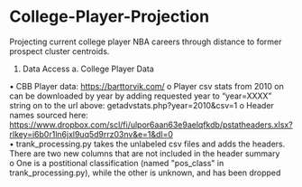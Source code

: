 # College-Player-Projection
Projecting current college player NBA careers through distance to former prospect cluster centroids. 

1. Data Access
a. College Player Data

  •	CBB Player data: https://barttorvik.com/
    o	Player csv stats from 2010 on can be downloaded by year by adding requested year to “year=XXXX” string on to the url above: getadvstats.php?year=2010&csv=1
    o	Header names sourced here: https://www.dropbox.com/scl/fi/ulpor6aan63e9aelqfkdb/pstatheaders.xlsx?rlkey=i6b0r1ln6jxl9uq5d9rrz03nv&e=1&dl=0  
  • trank_processing.py takes the unlabeled csv files and adds the headers. There are two new columns that are not included in the header summary   
    o One is a postitional classification (named "pos_class" in trank_processing.py), while the other is unknown, and has been dropped   
    

